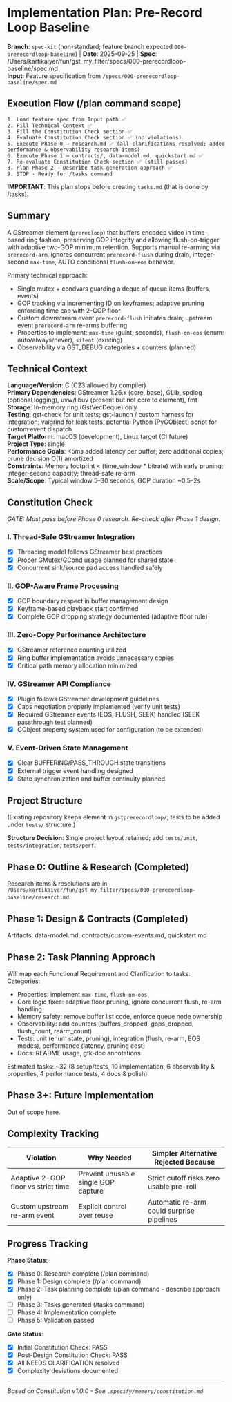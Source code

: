 # Implementation Plan: Pre-Record Loop Baseline

**Branch**: `spec-kit` (non-standard; feature branch expected `000-prerecordloop-baseline`) | **Date**: 2025-09-25 | **Spec**: /Users/kartikaiyer/fun/gst_my_filter/specs/000-prerecordloop-baseline/spec.md  
**Input**: Feature specification from `/specs/000-prerecordloop-baseline/spec.md`

## Execution Flow (/plan command scope)
```
1. Load feature spec from Input path ✅
2. Fill Technical Context ✅
3. Fill the Constitution Check section ✅
4. Evaluate Constitution Check section ✅ (no violations)
5. Execute Phase 0 → research.md ✅ (all clarifications resolved; added performance & observability research items)
6. Execute Phase 1 → contracts/, data-model.md, quickstart.md ✅
7. Re-evaluate Constitution Check section ✅ (still passes)
8. Plan Phase 2 → Describe task generation approach ✅
9. STOP - Ready for /tasks command
```

**IMPORTANT**: This plan stops before creating `tasks.md` (that is done by /tasks).

## Summary
A GStreamer element (`prerecloop`) that buffers encoded video in time-based ring fashion, preserving GOP integrity and allowing flush-on-trigger with adaptive two-GOP minimum retention. Supports manual re-arming via `prerecord-arm`, ignores concurrent `prerecord-flush` during drain, integer-second `max-time`, AUTO conditional `flush-on-eos` behavior.

Primary technical approach:
- Single mutex + condvars guarding a deque of queue items (buffers, events)
- GOP tracking via incrementing ID on keyframes; adaptive pruning enforcing time cap with 2-GOP floor
- Custom downstream event `prerecord-flush` initiates drain; upstream event `prerecord-arm` re-arms buffering
- Properties to implement: `max-time` (guint, seconds), `flush-on-eos` (enum: auto/always/never), `silent` (existing)
- Observability via GST_DEBUG categories + counters (planned)

## Technical Context
**Language/Version**: C (C23 allowed by compiler)  
**Primary Dependencies**: GStreamer 1.26.x (core, base), GLib, spdlog (optional logging), uvw/libuv (present but not core to element), fmt  
**Storage**: In-memory ring (GstVecDeque) only  
**Testing**: gst-check for unit tests; gst-launch / custom harness for integration; valgrind for leak tests; potential Python (PyGObject) script for custom event dispatch  
**Target Platform**: macOS (development), Linux target (CI future)  
**Project Type**: single  
**Performance Goals**: <5ms added latency per buffer; zero additional copies; prune decision O(1) amortized  
**Constraints**: Memory footprint < (time_window * bitrate) with early pruning; integer-second capacity; thread-safe re-arm  
**Scale/Scope**: Typical window 5–30 seconds; GOP duration ~0.5–2s

## Constitution Check
*GATE: Must pass before Phase 0 research. Re-check after Phase 1 design.*

### I. Thread-Safe GStreamer Integration
- [x] Threading model follows GStreamer best practices
- [x] Proper GMutex/GCond usage planned for shared state
- [x] Concurrent sink/source pad access handled safely

### II. GOP-Aware Frame Processing  
- [x] GOP boundary respect in buffer management design
- [x] Keyframe-based playback start confirmed
- [x] Complete GOP dropping strategy documented (adaptive floor rule)

### III. Zero-Copy Performance Architecture
- [x] GStreamer reference counting utilized
- [x] Ring buffer implementation avoids unnecessary copies
- [x] Critical path memory allocation minimized

### IV. GStreamer API Compliance
- [x] Plugin follows GStreamer development guidelines
- [x] Caps negotiation properly implemented (verify unit tests)
- [x] Required GStreamer events (EOS, FLUSH, SEEK) handled (SEEK passthrough test planned)
- [x] GObject property system used for configuration (to be extended)

### V. Event-Driven State Management
- [x] Clear BUFFERING/PASS_THROUGH state transitions
- [x] External trigger event handling designed
- [x] State synchronization and buffer continuity planned

## Project Structure
(Existing repository keeps element in `gstprerecordloop/`; tests to be added under `tests/` structure.)

**Structure Decision**: Single project layout retained; add `tests/unit`, `tests/integration`, `tests/perf`.

## Phase 0: Outline & Research (Completed)
Research items & resolutions are in `/Users/kartikaiyer/fun/gst_my_filter/specs/000-prerecordloop-baseline/research.md`.

## Phase 1: Design & Contracts (Completed)
Artifacts: data-model.md, contracts/custom-events.md, quickstart.md

## Phase 2: Task Planning Approach
Will map each Functional Requirement and Clarification to tasks. Categories:
- Properties: implement `max-time`, `flush-on-eos`
- Core logic fixes: adaptive floor pruning, ignore concurrent flush, re-arm handling
- Memory safety: remove buffer list code, enforce queue node ownership
- Observability: add counters (buffers_dropped, gops_dropped, flush_count, rearm_count)
- Tests: unit (enum state, pruning), integration (flush, re-arm, EOS modes), performance (latency, pruning cost)
- Docs: README usage, gtk-doc annotations

Estimated tasks: ~32 (8 setup/tests, 10 implementation, 6 observability & properties, 4 performance tests, 4 docs & polish)

## Phase 3+: Future Implementation
Out of scope here.

## Complexity Tracking
| Violation | Why Needed | Simpler Alternative Rejected Because |
|-----------|------------|--------------------------------------|
| Adaptive 2-GOP floor vs strict time | Prevent unusable single GOP capture | Strict cutoff risks zero usable pre-roll |
| Custom upstream re-arm event | Explicit control over reuse | Automatic re-arm could surprise pipelines |

## Progress Tracking
**Phase Status**:
- [x] Phase 0: Research complete (/plan command)
- [x] Phase 1: Design complete (/plan command)
- [x] Phase 2: Task planning complete (/plan command - describe approach only)
- [ ] Phase 3: Tasks generated (/tasks command)
- [ ] Phase 4: Implementation complete
- [ ] Phase 5: Validation passed

**Gate Status**:
- [x] Initial Constitution Check: PASS
- [x] Post-Design Constitution Check: PASS
- [x] All NEEDS CLARIFICATION resolved
- [x] Complexity deviations documented

---
*Based on Constitution v1.0.0 - See `.specify/memory/constitution.md`*
